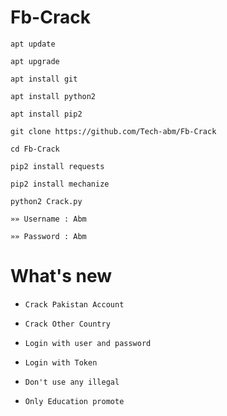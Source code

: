 # Fb-Crack
```
apt update 

apt upgrade 

apt install git

apt install python2 

apt install pip2

git clone https://github.com/Tech-abm/Fb-Crack

cd Fb-Crack

pip2 install requests 

pip2 install mechanize 

python2 Crack.py

»» Username : Abm

»» Password : Abm
```
# What's new
- `Crack Pakistan Account `
- `Crack Other Country `
- `Login with user and password `
- `Login with Token `
- `Don't use any illegal`

- `Only Education promote`
